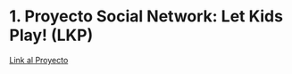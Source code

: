 

# 1. Proyecto  Social Network: Let Kids Play! (LKP)

[Link al Proyecto](https://katk4tkat.github.io/DEV006-social-network/src/index.html)

